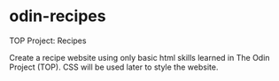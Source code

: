 # odin-recipes
TOP Project: Recipes

Create a recipe website using only basic html skills learned in 
The Odin Project (TOP). 
CSS will be used later to style the website.

